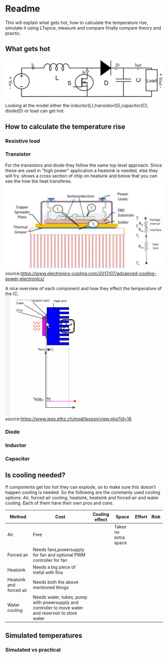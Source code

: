 # Readme
This will explain what gets hot, how to calculate the temperature rise, simulate it using LTspice, measure and compare finally compare theory and practic.

## What gets hot
![](Images/Boost_converter_schematics.jpg)

Looking at the model either the inductor(L),transistor(S),capacitor(C), diode(D) or load can get hot. 

## How to calculate the temperature rise

### Resistive load

### Transistor

 For the transistors and diode they follow the same top level approach. Since these are used in "high power" application a heatsink is needed, else they will fry. shows a cross section of chip on heatsink and below that you can see the how the heat transferes. 
 ![](Images/3D_Model_Thermal_transfer_IC.jpg)
 source:https://www.electronics-cooling.com/2017/07/advanced-cooling-power-electronics/

A nice overview of each component and how they effect the temperature of the IC.<br />
 ![](Images/IC_with_heatsink_thermal.gif)
 source:https://www.ipes.ethz.ch/mod/lesson/view.php?id=16
 
### Diode

### Inductor

### Capacitor

## Is cooling needed?

If components get too hot they can explode, so to make sure this doesn't happen cooling is needed. So the following are the commenly used cooling options: Air, forced air cooling, heatsink, heatsink and forced air and water cooling. Each of them have their own pros and cons.

Method                 | Cost                                                               | Cooling effect  |Space               | Effort | Risk
---                    | ---                                                                | ---             | ---                | ---    | ---
Air                    | Free                                                               |                 |Takes no extra space|        |        
Forced air             | Needs fans,powersupply for fan and optional PWM controller for fan |                 |      |        |
Heatsink               | Needs a big piece of metal with fins                               |  
Heatsink and forced air| Needs both the above mentioned things                              |
Water cooling          | Needs water, tubes, pump with powersupply and controller to move water and reservoir to store water|  

## Simulated temperatures

### Simulated vs practical 

